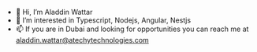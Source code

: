 - 👋 Hi, I’m Aladdin Wattar
- 👀 I’m interested in Typescript, Nodejs, Angular, Nestjs
- 📫 If you are in Dubai and looking for opportunities you can reach me at aladdin.wattar@atechytechnologies.com 

<!---
aladdin-wattar/aladdin-wattar is a ✨ special ✨ repository because its `README.md` (this file) appears on your GitHub profile.
You can click the Preview link to take a look at your changes.
--->
